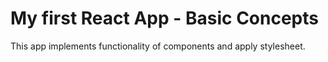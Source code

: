 # My first React App - Basic Concepts

This app implements functionality of components and apply stylesheet.
